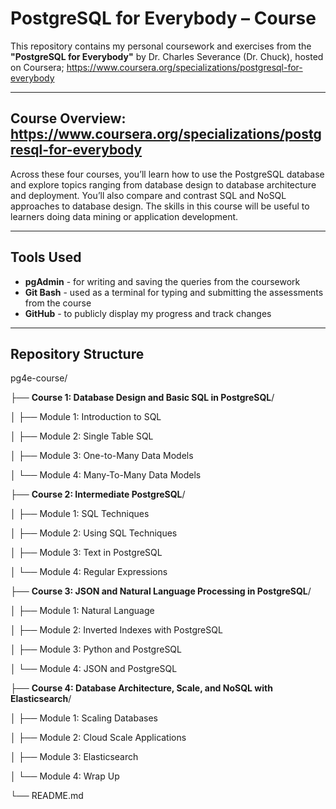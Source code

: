 # PostgreSQL for Everybody – Course

This repository contains my personal coursework and exercises from the **"PostgreSQL for Everybody"** by Dr. Charles Severance (Dr. Chuck), hosted on Coursera; https://www.coursera.org/specializations/postgresql-for-everybody

---

## Course Overview: https://www.coursera.org/specializations/postgresql-for-everybody

Across these four courses, you’ll learn how to use the PostgreSQL database and explore topics ranging from database design to database 
architecture and deployment. You’ll also compare and contrast SQL and NoSQL approaches to database design.
The skills in this course will be useful to learners doing data mining or application development.

---

## Tools Used
- **pgAdmin** - for writing and saving the queries from the coursework
- **Git Bash** - used as a terminal for typing and submitting the assessments from the course
- **GitHub** - to publicly display my progress and track changes

---

## Repository Structure

pg4e-course/

├── **Course 1: Database Design and Basic SQL in PostgreSQL**/

│ ├── Module 1: Introduction to SQL

│ ├── Module 2: Single Table SQL

│ ├── Module 3: One-to-Many Data Models

│ └── Module 4: Many-To-Many Data Models


├── **Course 2: Intermediate PostgreSQL**/

│ ├── Module 1: SQL Techniques

│ ├── Module 2: Using SQL Techniques

│ ├── Module 3: Text in PostgreSQL

│ └── Module 4: Regular Expressions


├── **Course 3: JSON and Natural Language Processing in PostgreSQL**/

│ ├── Module 1: Natural Language

│ ├── Module 2: Inverted Indexes with PostgreSQL

│ ├── Module 3: Python and PostgreSQL

│ └── Module 4: JSON and PostgreSQL


├── **Course 4: Database Architecture, Scale, and NoSQL with Elasticsearch**/

│ ├── Module 1: Scaling Databases

│ ├── Module 2: Cloud Scale Applications

│ ├── Module 3: Elasticsearch

│ └── Module 4: Wrap Up


└── README.md

